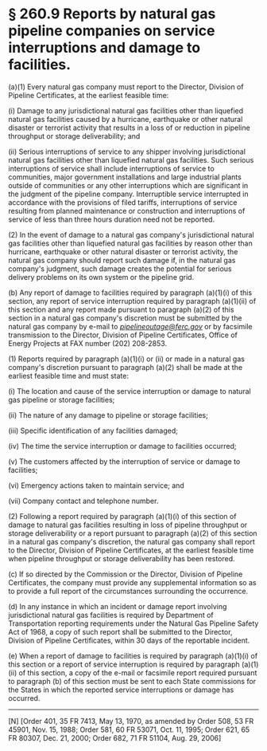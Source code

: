 # § 260.9   Reports by natural gas pipeline companies on service interruptions and damage to facilities.

(a)(1) Every natural gas company must report to the Director, Division of Pipeline Certificates, at the earliest feasible time:


(i) Damage to any jurisdictional natural gas facilities other than liquefied natural gas facilities caused by a hurricane, earthquake or other natural disaster or terrorist activity that results in a loss of or reduction in pipeline throughput or storage deliverability; and


(ii) Serious interruptions of service to any shipper involving jurisdictional natural gas facilities other than liquefied natural gas facilities. Such serious interruptions of service shall include interruptions of service to communities, major government installations and large industrial plants outside of communities or any other interruptions which are significant in the judgment of the pipeline company. Interruptible service interrupted in accordance with the provisions of filed tariffs, interruptions of service resulting from planned maintenance or construction and interruptions of service of less than three hours duration need not be reported.


(2) In the event of damage to a natural gas company's jurisdictional natural gas facilities other than liquefied natural gas facilities by reason other than hurricane, earthquake or other natural disaster or terrorist activity, the natural gas company should report such damage if, in the natural gas company's judgment, such damage creates the potential for serious delivery problems on its own system or the pipeline grid.


(b) Any report of damage to facilities required by paragraph (a)(1)(i) of this section, any report of service interruption required by paragraph (a)(1)(ii) of this section and any report made pursuant to paragraph (a)(2) of this section in a natural gas company's discretion must be submitted by the natural gas company by e-mail to *pipelineoutage@ferc.gov* or by facsimile transmission to the Director, Division of Pipeline Certificates, Office of Energy Projects at FAX number (202) 208-2853.


(1) Reports required by paragraph (a)(1)(i) or (ii) or made in a natural gas company's discretion pursuant to paragraph (a)(2) shall be made at the earliest feasible time and must state:


(i) The location and cause of the service interruption or damage to natural gas pipeline or storage facilities;


(ii) The nature of any damage to pipeline or storage facilities;


(iii) Specific identification of any facilities damaged;


(iv) The time the service interruption or damage to facilities occurred;


(v) The customers affected by the interruption of service or damage to facilities;


(vi) Emergency actions taken to maintain service; and


(vii) Company contact and telephone number.


(2) Following a report required by paragraph (a)(1)(i) of this section of damage to natural gas facilities resulting in loss of pipeline throughput or storage deliverability or a report pursuant to paragraph (a)(2) of this section in a natural gas company's discretion, the natural gas company shall report to the Director, Division of Pipeline Certificates, at the earliest feasible time when pipeline throughput or storage deliverability has been restored.


(c) If so directed by the Commission or the Director, Division of Pipeline Certificates, the company must provide any supplemental information so as to provide a full report of the circumstances surrounding the occurrence. 


(d) In any instance in which an incident or damage report involving jurisdictional natural gas facilities is required by Department of Transportation reporting requirements under the Natural Gas Pipeline Safety Act of 1968, a copy of such report shall be submitted to the Director, Division of Pipeline Certificates, within 30 days of the reportable incident.


(e) When a report of damage to facilities is required by paragraph (a)(1)(i) of this section or a report of service interruption is required by paragraph (a)(1)(ii) of this section, a copy of the e-mail or facsimile report required pursuant to paragraph (b) of this section must be sent to each State commissions for the States in which the reported service interruptions or damage has occurred.



---

[N] [Order 401, 35 FR 7413, May 13, 1970, as amended by Order 508, 53 FR 45901, Nov. 15, 1988; Order 581, 60 FR 53071, Oct. 11, 1995; Order 621, 65 FR 80307, Dec. 21, 2000; Order 682, 71 FR 51104, Aug. 29, 2006]




